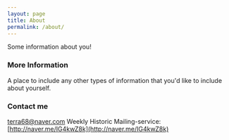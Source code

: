 ```yaml
---
layout: page
title: About
permalink: /about/
---
```


Some information about you!

### More Information

A place to include any other types of information that you'd like to include about yourself.

### Contact me

[terra68@naver.com](mailto:terra68@naver.com) Weekly Historic Mailing-service: [http://naver.me/IG4kwZ8k](http://naver.me/IG4kwZ8k)
